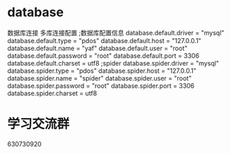 # database
数据库连接 多库连接配置
;数据库配置信息
database.default.driver     = "mysql"
database.default.type       = "pdos"
database.default.host       = "127.0.0.1"
database.default.name       = "yaf"
database.default.user       = "root"
database.default.password   = "root"
database.default.port       = 3306
database.default.charset    = utf8
;spider
database.spider.driver     = "mysql"
database.spider.type       = "pdos"
database.spider.host       = "127.0.0.1"
database.spider.name       = "spider"
database.spider.user       = "root"
database.spider.password   = "root"
database.spider.port       = 3306
database.spider.charset    = utf8

# 学习交流群
630730920